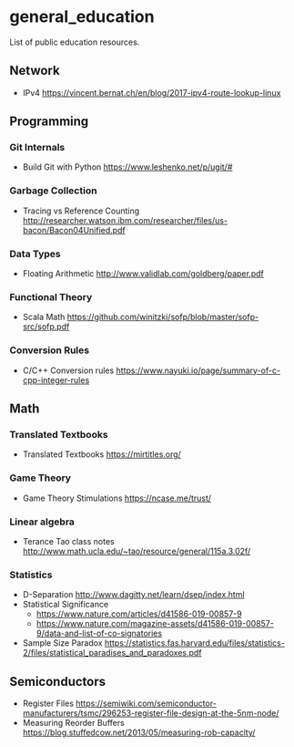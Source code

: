 # general_education
List of public education resources.

## Network
* IPv4 https://vincent.bernat.ch/en/blog/2017-ipv4-route-lookup-linux

## Programming
### Git Internals
* Build Git with Python https://www.leshenko.net/p/ugit/#

### Garbage Collection
* Tracing vs Reference Counting http://researcher.watson.ibm.com/researcher/files/us-bacon/Bacon04Unified.pdf

### Data Types
* Floating Arithmetic http://www.validlab.com/goldberg/paper.pdf

### Functional Theory
* Scala Math https://github.com/winitzki/sofp/blob/master/sofp-src/sofp.pdf

### Conversion Rules
* C/C++ Conversion rules https://www.nayuki.io/page/summary-of-c-cpp-integer-rules

## Math

### Translated Textbooks
* Translated Textbooks https://mirtitles.org/

### Game Theory
* Game Theory Stimulations https://ncase.me/trust/

### Linear algebra
* Terance Tao class notes http://www.math.ucla.edu/~tao/resource/general/115a.3.02f/

### Statistics
* D-Separation http://www.dagitty.net/learn/dsep/index.html
* Statistical Significance
  + https://www.nature.com/articles/d41586-019-00857-9
  + https://www.nature.com/magazine-assets/d41586-019-00857-9/data-and-list-of-co-signatories
* Sample Size Paradox https://statistics.fas.harvard.edu/files/statistics-2/files/statistical_paradises_and_paradoxes.pdf

## Semiconductors
* Register Files https://semiwiki.com/semiconductor-manufacturers/tsmc/296253-register-file-design-at-the-5nm-node/
* Measuring Reorder Buffers https://blog.stuffedcow.net/2013/05/measuring-rob-capacity/
